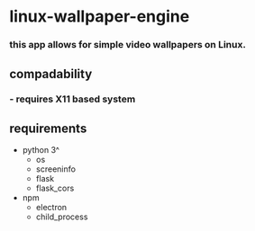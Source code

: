 # linux-wallpaper-engine
### this app allows for simple video wallpapers on Linux. 
## compadability 
### - requires X11 based system
## requirements
- python 3^ 
    - os
    - screeninfo 
    - flask
    - flask_cors
- npm 
    - electron
    - child_process
 